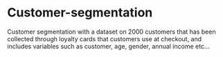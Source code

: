# Customer-segmentation
Customer segmentation with a dataset on 2000 customers that has been collected through loyalty cards that customers use at checkout, and includes variables such as customer, age, gender, annual income etc...
